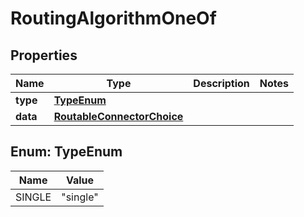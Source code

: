 

# RoutingAlgorithmOneOf


## Properties

| Name | Type | Description | Notes |
|------------ | ------------- | ------------- | -------------|
|**type** | [**TypeEnum**](#TypeEnum) |  |  |
|**data** | [**RoutableConnectorChoice**](RoutableConnectorChoice.md) |  |  |



## Enum: TypeEnum

| Name | Value |
|---- | -----|
| SINGLE | &quot;single&quot; |



